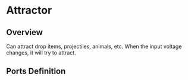 <script setup lang="ts">
import ElectricConnection from "../../../components/ElectricElement/ElectricConnection";
import ElectricConnectorType from "../../../components/ElectricElement/ElectricConnectorType";
import ElectricConnectorDirection from "../../../components/ElectricElement/ElectricConnectorDirection";
import ElectricConnectionDisplayMode from "../../../components/ElectricElement/ElectricConnectionDisplayMode";
import IOPort from "../../../components/ElectricElement/IOPort";
import ElectricElement from "../../../components/ElectricElement/ElectricElement.vue";

let connections = [
    new ElectricConnection(ElectricConnectorDirection.All, ElectricConnectorType.Input, ElectricConnectionDisplayMode.StartAndEnd, [
        new IOPort(1, 8, "", "Effect Range. If this is 0xFF, the element will attract items in all world."),
        new IOPort(9, 9, "", "If this is 0, the items being attracted move in straight lines.<br/>If this is 1, the items being attracted move in parabolas. Sometimes the items cannot move in parabolas, they will move in straight lines."),
        new IOPort(10, 10, "", "If this is 1, the element will attract drop items."),
        new IOPort(11, 11, "", "If this is 1, the element will attract projectiles."),
        new IOPort(12, 12, "", "If this is 1, the element will attract burning fire blocks."),
        new IOPort(13, 13, "", "If this is 1, the element will attract explosions, but the success rate is low."),
        new IOPort(14, 14, "", "If this is 1, the element will attract players, only in straight lines and for 60 seconds."),
        new IOPort(15, 15, "", "If this is 1, the element will attract animals and other non-player entities, only in straight lines and for 60 seconds."),
        new IOPort(16, 16, "", "If this is 1, and the 9th bit is 0, the element will not attract items but repel them. The speed of the repelled items will slow down little by little."),
        new IOPort(17, 22, "", "If the 9th bit is 0, specify the initial velocity of items, in blocks/second. Otherwise no effect."),
        new IOPort(23, 32, "", "Specify a block content. When this is greater than 0, the element will only attract the drop items and projectiles with the same block content.")
    ], true)
];
</script>

# Attractor <Badge text="v2.0"/>

## Overview

Can attract drop items, projectiles, animals, etc. When the input voltage changes, it will try to attract.

## Ports Definition

<ElectricElement imgAltPrefix="Attractor" :connections="connections" imgSrc="/images/expand/transportation/GVAttractorBlock.webp"/>